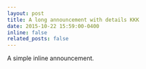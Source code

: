 ```yaml
---
layout: post
title: A long announcement with details KKK
date: 2015-10-22 15:59:00-0400
inline: false
related_posts: false
---
```


A simple inline announcement.
